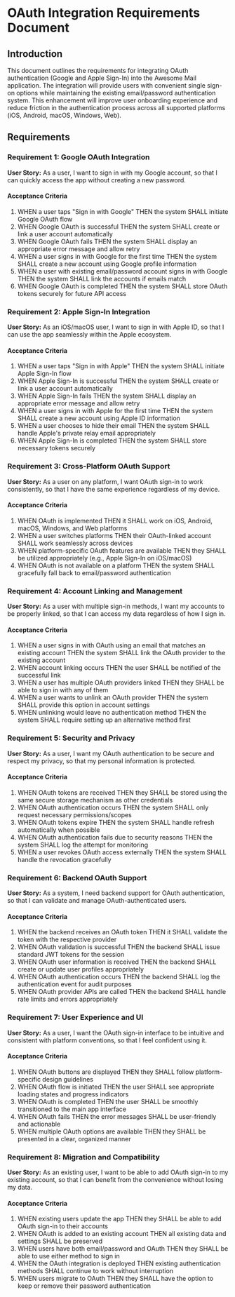 # OAuth Integration Requirements Document

## Introduction

This document outlines the requirements for integrating OAuth authentication (Google and Apple Sign-In) into the Awesome Mail application. The integration will provide users with convenient single sign-on options while maintaining the existing email/password authentication system. This enhancement will improve user onboarding experience and reduce friction in the authentication process across all supported platforms (iOS, Android, macOS, Windows, Web).

## Requirements

### Requirement 1: Google OAuth Integration

**User Story:** As a user, I want to sign in with my Google account, so that I can quickly access the app without creating a new password.

#### Acceptance Criteria

1. WHEN a user taps "Sign in with Google" THEN the system SHALL initiate Google OAuth flow
2. WHEN Google OAuth is successful THEN the system SHALL create or link a user account automatically
3. WHEN Google OAuth fails THEN the system SHALL display an appropriate error message and allow retry
4. WHEN a user signs in with Google for the first time THEN the system SHALL create a new account using Google profile information
5. WHEN a user with existing email/password account signs in with Google THEN the system SHALL link the accounts if emails match
6. WHEN Google OAuth is completed THEN the system SHALL store OAuth tokens securely for future API access

### Requirement 2: Apple Sign-In Integration

**User Story:** As an iOS/macOS user, I want to sign in with Apple ID, so that I can use the app seamlessly within the Apple ecosystem.

#### Acceptance Criteria

1. WHEN a user taps "Sign in with Apple" THEN the system SHALL initiate Apple Sign-In flow
2. WHEN Apple Sign-In is successful THEN the system SHALL create or link a user account automatically
3. WHEN Apple Sign-In fails THEN the system SHALL display an appropriate error message and allow retry
4. WHEN a user signs in with Apple for the first time THEN the system SHALL create a new account using Apple ID information
5. WHEN a user chooses to hide their email THEN the system SHALL handle Apple's private relay email appropriately
6. WHEN Apple Sign-In is completed THEN the system SHALL store necessary tokens securely

### Requirement 3: Cross-Platform OAuth Support

**User Story:** As a user on any platform, I want OAuth sign-in to work consistently, so that I have the same experience regardless of my device.

#### Acceptance Criteria

1. WHEN OAuth is implemented THEN it SHALL work on iOS, Android, macOS, Windows, and Web platforms
2. WHEN a user switches platforms THEN their OAuth-linked account SHALL work seamlessly across devices
3. WHEN platform-specific OAuth features are available THEN they SHALL be utilized appropriately (e.g., Apple Sign-In on iOS/macOS)
4. WHEN OAuth is not available on a platform THEN the system SHALL gracefully fall back to email/password authentication

### Requirement 4: Account Linking and Management

**User Story:** As a user with multiple sign-in methods, I want my accounts to be properly linked, so that I can access my data regardless of how I sign in.

#### Acceptance Criteria

1. WHEN a user signs in with OAuth using an email that matches an existing account THEN the system SHALL link the OAuth provider to the existing account
2. WHEN account linking occurs THEN the user SHALL be notified of the successful link
3. WHEN a user has multiple OAuth providers linked THEN they SHALL be able to sign in with any of them
4. WHEN a user wants to unlink an OAuth provider THEN the system SHALL provide this option in account settings
5. WHEN unlinking would leave no authentication method THEN the system SHALL require setting up an alternative method first

### Requirement 5: Security and Privacy

**User Story:** As a user, I want my OAuth authentication to be secure and respect my privacy, so that my personal information is protected.

#### Acceptance Criteria

1. WHEN OAuth tokens are received THEN they SHALL be stored using the same secure storage mechanism as other credentials
2. WHEN OAuth authentication occurs THEN the system SHALL only request necessary permissions/scopes
3. WHEN OAuth tokens expire THEN the system SHALL handle refresh automatically when possible
4. WHEN OAuth authentication fails due to security reasons THEN the system SHALL log the attempt for monitoring
5. WHEN a user revokes OAuth access externally THEN the system SHALL handle the revocation gracefully

### Requirement 6: Backend OAuth Support

**User Story:** As a system, I need backend support for OAuth authentication, so that I can validate and manage OAuth-authenticated users.

#### Acceptance Criteria

1. WHEN the backend receives an OAuth token THEN it SHALL validate the token with the respective provider
2. WHEN OAuth validation is successful THEN the backend SHALL issue standard JWT tokens for the session
3. WHEN OAuth user information is received THEN the backend SHALL create or update user profiles appropriately
4. WHEN OAuth authentication occurs THEN the backend SHALL log the authentication event for audit purposes
5. WHEN OAuth provider APIs are called THEN the backend SHALL handle rate limits and errors appropriately

### Requirement 7: User Experience and UI

**User Story:** As a user, I want the OAuth sign-in interface to be intuitive and consistent with platform conventions, so that I feel confident using it.

#### Acceptance Criteria

1. WHEN OAuth buttons are displayed THEN they SHALL follow platform-specific design guidelines
2. WHEN OAuth flow is initiated THEN the user SHALL see appropriate loading states and progress indicators
3. WHEN OAuth is completed THEN the user SHALL be smoothly transitioned to the main app interface
4. WHEN OAuth fails THEN the error messages SHALL be user-friendly and actionable
5. WHEN multiple OAuth options are available THEN they SHALL be presented in a clear, organized manner

### Requirement 8: Migration and Compatibility

**User Story:** As an existing user, I want to be able to add OAuth sign-in to my existing account, so that I can benefit from the convenience without losing my data.

#### Acceptance Criteria

1. WHEN existing users update the app THEN they SHALL be able to add OAuth sign-in to their accounts
2. WHEN OAuth is added to an existing account THEN all existing data and settings SHALL be preserved
3. WHEN users have both email/password and OAuth THEN they SHALL be able to use either method to sign in
4. WHEN the OAuth integration is deployed THEN existing authentication methods SHALL continue to work without interruption
5. WHEN users migrate to OAuth THEN they SHALL have the option to keep or remove their password authentication